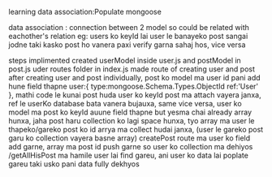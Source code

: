 learning data association:Populate mongoose

data association : connection between 2 model so could be related with eachother's relation
eg: users ko keyId lai user le banayeko post sangai jodne taki kasko post ho vanera paxi verify garna sahaj hos, vice versa

steps implimented
created userModel inside user.js and postModel in post.js uder routes folder
in index.js made route of creating user and post
after creating user and post individually, post ko model ma user id pani add hune field thapne
    user:{
    type:mongoose.Schema.Types.ObjectId
    ref:'User'
    },
    mathi code le kunai post huda user ko keyId post ma attach vayera janxa, ref le userKo database bata vanera bujauxa, same vice versa, user ko model ma post ko keyId auune field thapne but yesma chai already array hunxa, jaha post haru collection ko lagi space hunxa, tyo array ma user le thapeko/gareko post ko id arrya ma collect hudai janxa, (user le gareko post garu ko collection vayera basne array)
createPost route ma user ko field add garne, array ma post id push garne so user ko collection ma dehiyos
/getAllHisPost ma hamile user lai find gareu, ani user ko data lai poplate gareu taki usko pani data fully dekhyos 



